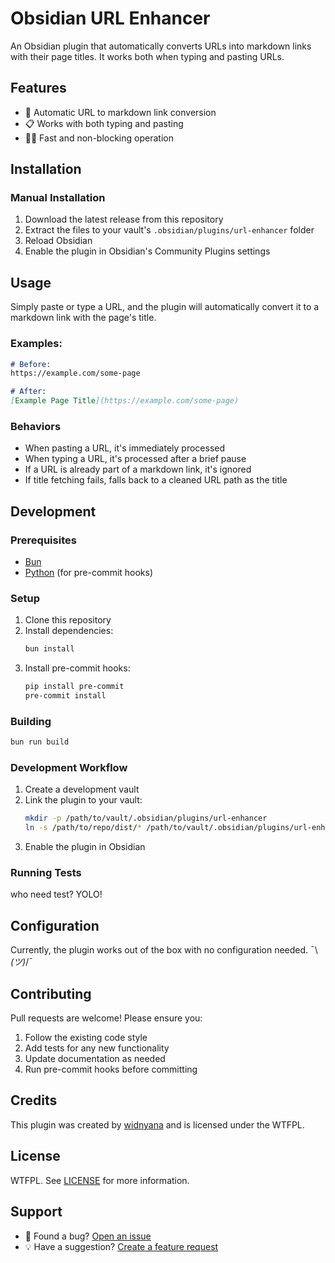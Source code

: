 # Obsidian URL Enhancer

An Obsidian plugin that automatically converts URLs into markdown links with their page titles. It works both when typing and pasting URLs.

## Features

- 🔄 Automatic URL to markdown link conversion
- 📋 Works with both typing and pasting
- 🏃‍♂️ Fast and non-blocking operation

## Installation

### Manual Installation

1. Download the latest release from this repository
2. Extract the files to your vault's `.obsidian/plugins/url-enhancer` folder
3. Reload Obsidian
4. Enable the plugin in Obsidian's Community Plugins settings

## Usage

Simply paste or type a URL, and the plugin will automatically convert it to a markdown link with the page's title.

### Examples:

```markdown
# Before:
https://example.com/some-page

# After:
[Example Page Title](https://example.com/some-page)
```

### Behaviors

- When pasting a URL, it's immediately processed
- When typing a URL, it's processed after a brief pause
- If a URL is already part of a markdown link, it's ignored
- If title fetching fails, falls back to a cleaned URL path as the title

## Development

### Prerequisites

- [Bun](https://bun.sh/)
- [Python](https://www.python.org/) (for pre-commit hooks)

### Setup

1. Clone this repository
2. Install dependencies:
   ```bash
   bun install
   ```
3. Install pre-commit hooks:
   ```bash
   pip install pre-commit
   pre-commit install
   ```

### Building

```bash
bun run build
```

### Development Workflow

1. Create a development vault
2. Link the plugin to your vault:
   ```bash
   mkdir -p /path/to/vault/.obsidian/plugins/url-enhancer
   ln -s /path/to/repo/dist/* /path/to/vault/.obsidian/plugins/url-enhancer/
   ```
3. Enable the plugin in Obsidian

### Running Tests

who need test? YOLO!

## Configuration

Currently, the plugin works out of the box with no configuration needed. ¯\\_(ツ)_/¯

## Contributing

Pull requests are welcome! Please ensure you:

1. Follow the existing code style
2. Add tests for any new functionality
3. Update documentation as needed
4. Run pre-commit hooks before committing

## Credits

This plugin was created by [widnyana](https://github.com/widnyana) and is licensed under the WTFPL.

## License

WTFPL. See [LICENSE](LICENSE) for more information.

## Support

- 🐛 Found a bug? [Open an issue](issues/new)
- 💡 Have a suggestion? [Create a feature request](issues/new)
